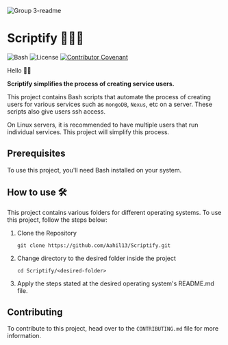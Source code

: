 ![Group 3-readme](https://user-images.githubusercontent.com/63567230/229954103-2fac8096-aff5-4fd9-b899-51ab6bfb49cf.png)
# Scriptify 👩🏿‍💻

<div align="left">

![Bash](https://img.shields.io/badge/-Bash-blue) ![License](https://img.shields.io/badge/License-MIT-lightgrey) [![Contributor Covenant](https://img.shields.io/badge/Contributor%20Covenant-2.1-4baaaa.svg)](code_of_conduct.md)


</div>

Hello 👋🏿

**Scriptify simplifies the process of creating service users.**

This project contains Bash scripts that automate the process of creating users for various services such as `mongoDB`, `Nexus`, etc on a server. These scripts also give users ssh access.

On Linux servers, it is recommended to have multiple users that run individual services. This project will simplify this process.

## Prerequisites

To use this project, you'll need Bash installed on your system.

## How to use 🛠

This project contains various folders for different operating systems. To use this project, follow the steps below:

1. Clone the Repository
    ```
    git clone https://github.com/Aahil13/Scriptify.git
    ```

2. Change directory to the desired folder inside the project
    ```
    cd Scriptify/<desired-folder>
    ```

3. Apply the steps stated at the desired operating system's README.md file.

## Contributing

To contribute to this project, head over to the `CONTRIBUTING.md` file for more information.

